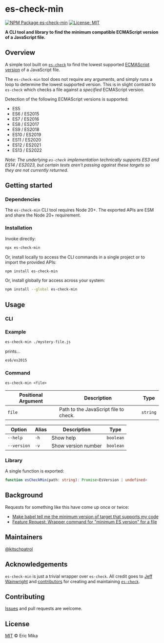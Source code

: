 <!--+ Warning: Content inside HTML comment blocks was generated by mdat and may be overwritten. +-->

<!-- title -->

# es-check-min

<!-- /title -->

<!-- badges -->

[![NPM Package es-check-min](https://img.shields.io/npm/v/es-check-min.svg)](https://npmjs.com/package/es-check-min)
[![License: MIT](https://img.shields.io/badge/License-MIT-yellow.svg)](https://opensource.org/licenses/MIT)

<!-- /badges -->

<!-- short-description -->

**A CLI tool and library to find the minimum compatible ECMAScript version of a JavaScript file.**

<!-- /short-description -->

## Overview

A simple tool built on [`es-check`](https://github.com/yowainwright/es-check) to find the lowest supported [ECMAScript version](https://en.wikipedia.org/wiki/ECMAScript_version_history) of a JavaScript file.

The `es-check-min` tool does not require any arguments, and simply runs a loop to determine the lowest supported version. This is in slight contrast to `es-check` which checks a file against a _specified_ ECMAScript version.

Detection of the following ECMAScript versions is supported:

- ES5
- ES6 / ES2015
- ES7 / ES2016
- ES8 / ES2017
- ES9 / ES2018
- ES10 / ES2019
- ES11 / ES2020
- ES12 / ES2021
- ES13 / ES2022

_Note: The underlying `es-check` implementation technically supports ES3 and ES14 / ES2023, but certain tests aren't passing against these targets so they are not currently returned._

## Getting started

### Dependencies

The `es-check-min` CLI tool requires Node 20+. The exported APIs are ESM and share the Node 20+ requirement.

### Installation

Invoke directly:

```sh
npx es-check-min
```

Or, install locally to access the CLI commands in a single project or to import the provided APIs:

```sh
npm install es-check-min
```

Or, install globally for access across your system:

```sh
npm install --global es-check-min
```

## Usage

### CLI

### Example

```sh
es-check-min ./mystery-file.js
```

prints...

```sh
es6/es2015
```

### Command

```txt
es-check-min <file>
```

| Positional Argument | Description                           | Type     |
| ------------------- | ------------------------------------- | -------- |
| `file`              | Path to the JavaScript file to check. | `string` |

| Option      | Alias | Description         | Type      |
| ----------- | ----- | ------------------- | --------- |
| `--help`    | `-h`  | Show help           | `boolean` |
| `--version` | `-v`  | Show version number | `boolean` |

### Library

A single function is exported:

```ts
function esCheckMin(path: string): Promise<EsVersion | undefined>
```

## Background

Requests for something like this have come up once or twice:

- [Make babel tell me the minimum version of target that supports my code](https://github.com/babel/babel/issues/8008)
- [Feature Request: Wrapper command for "minimum ES version" for a file](https://github.com/dollarshaveclub/es-check/issues/101)

## Maintainers

[@kitschpatrol](https://github.com/kitschpatrol)

## Acknowledgements

`es-check-min` is just a trivial wrapper over `es-check`. All credit goes to [Jeff Wainwright](https://github.com/yowainwright) and [contributors](https://github.com/yowainwright/es-check?tab=readme-ov-file#contributors) for creating and maintaining [`es-check`](https://github.com/yowainwright/es-check).

<!-- contributing -->

## Contributing

[Issues](https://github.com/kitschpatrol/es-check-min/issues) and pull requests are welcome.

<!-- /contributing -->

<!-- license -->

## License

[MIT](license.txt) © Eric Mika

<!-- /license -->
